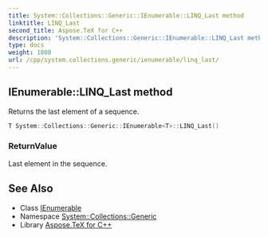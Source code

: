 ```yaml
---
title: System::Collections::Generic::IEnumerable::LINQ_Last method
linktitle: LINQ_Last
second_title: Aspose.TeX for C++
description: 'System::Collections::Generic::IEnumerable::LINQ_Last method. Returns the last element of a sequence in C++.'
type: docs
weight: 1800
url: /cpp/system.collections.generic/ienumerable/linq_last/
---
```

## IEnumerable::LINQ_Last method


Returns the last element of a sequence.

```cpp
T System::Collections::Generic::IEnumerable<T>::LINQ_Last()
```


### ReturnValue

Last element in the sequence.

## See Also

* Class [IEnumerable](../)
* Namespace [System::Collections::Generic](../../)
* Library [Aspose.TeX for C++](../../../)
